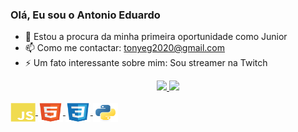 ### Olá, Eu sou o Antonio Eduardo

- 🌱 Estou a procura da minha primeira oportunidade como Junior 
- 📫 Como me contactar: tonyeg2020@gmail.com
- ⚡ Um fato interessante sobre mim: Sou streamer na Twitch

<div align="center">
  <a href="https://github.com/queyx0">
  <img height="180em" src="https://github-readme-stats.vercel.app/api?username=queyx0&show_icons=true&theme=chartreuse-dark&include_all_commits=false&count_private=true"/>
  <img height="180em" src="https://github-readme-stats.vercel.app/api/top-langs/?username=queyx0&hide=jupyter%20notebook&layout=compact&langs_count=78&theme=chartreuse-dark"/>
</div>
<div style="display: inline_block"><br>
  <img align="center" alt="queyx0-Js" height="30" width="40" src="https://raw.githubusercontent.com/devicons/devicon/master/icons/javascript/javascript-plain.svg">
  <img align="center" alt="queyx0-HTML" height="30" width="40" src="https://raw.githubusercontent.com/devicons/devicon/master/icons/html5/html5-original.svg">
  <img align="center" alt="queyx0-CSS" height="30" width="40" src="https://raw.githubusercontent.com/devicons/devicon/master/icons/css3/css3-original.svg">
  <img align="center" alt="queyx0-Python" height="30" width="40" src="https://raw.githubusercontent.com/devicons/devicon/master/icons/python/python-original.svg">
</div>

